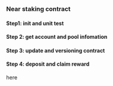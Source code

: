 ### Near staking contract

#### Step1: init and unit test

#### Step 2: get account and pool infomation

#### Step 3: update and versioning contract

#### Step 4: deposit and claim reward
here
